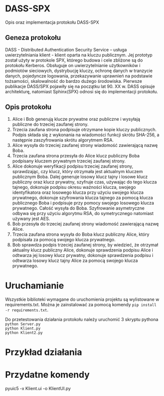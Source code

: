 # DASS-SPX

Opis oraz implementacja protokołu DASS-SPX

## Geneza protokołu
DASS - Distributed Authentication Security Service – usługa uwierzytelniania klient - klient oparta na kluczu publicznym. 
Jej prototyp został użyty w protokole SPX, którego budowa i cele zbliżone są do protokołu Kerberos. Obsługuje on uwierzytelnianie użytkowników i podmiotów sieciowych, dystrybucję kluczy, ochronę danych w tranzycie danych, pojedyncze logowania, przekazywanie uprawnień na podstawie tożsamości, skalowalność do bardzo dużego środowiska.
Pierwsze publikacje DASS/SPX pojawiły się na początku lat 90. XX w. DASS opisuje architekturę, natomiast Sphinx(SPX) odnosi się do implementacji protokołu.

## Opis protokołu

1. Alice i Bob generują klucze prywatne oraz publiczne i wysyłają publiczne do trzeciej zaufanej strony.
2. Trzecia zaufana strona podpisuje otrzymane kopie kluczy publicznych. Podpis składa się z wykonania na wiadomości funkcji skrótu SHA-256, a następnie zaszyfrowania skrótu algorytmem RSA.
3. Alice wysyła do trzeciej zaufanej strony wiadomość zawierającą nazwę Boba.
4. Trzecia zaufana strona przesyła do Alice klucz publiczny Boba podpisany kluczem prywatnym trzeciej zaufanej strony.
5. Alice dokonuje weryfikacji podpisu trzeciej zaufanej strony, sprawdzając, czy klucz, który otrzymała jest aktualnym kluczem publicznym Boba. Dalej generuje losowy klucz tajny i losowe klucz publiczny oraz klucz prywatny, szyfruje czas, używając do tego klucza tajnego, dokonuje podpisu okresu ważności klucza, swojego identyfikatora oraz losowego klucza przy użyciu swojego klucza prywatnego, dokonuje szyfrowania klucza tajnego za pomocą klucza publicznego Boba i podpisuje przy pomocy swojego losowego klucza prywatnego. Całość wysyła do Boba. Szyfrowanie asymetryczne odbywa się przy użyciu algorytmu RSA, do symetrycznego natomiast używany jest AES.
6. Bob przesyła do trzeciej zaufanej strony wiadomość zawierającą nazwę Alice.
7. Trzecia zaufana strona wysyła do Boba klucz publiczny Alice, który podpisała za pomocą swojego klucza prywatnego.
8. Bob sprawdza podpis trzeciej zaufanej strony, by wiedzieć, że otrzymał aktualny klucz publiczny Alice, dokonuje sprawdzenia podpisu Alice i odtwarza jej losowy klucz prywatny, dokonuje sprawdzenia podpisu i odtwarza losowy klucz tajny Alice za pomocą swojego klucza prywatnego.

# Uruchamianie
Wszystkie biblioteki wymagane do uruchomienia projektu są wylistowane w requirements.txt. Można je zainstalować za pomocą komendy `pip install -r requirements.txt`.

Do przetestowania działania protokołu należy uruchomić 3 skryptu pythona\
`python Server.py`\
`python Klient.py`\
`python Klient2.py`

# Przykład działania

# Przydatne komendy
pyuic5 -x Klient.ui -o KlientUI.py
